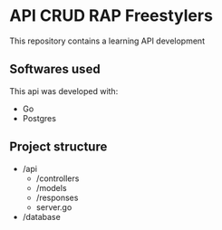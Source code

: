 # API CRUD RAP Freestylers

This repository contains a learning API development

## Softwares used

This api was developed with:

- Go
- Postgres

## Project structure

- /api
  - /controllers
  - /models
  - /responses
  - server.go
- /database

